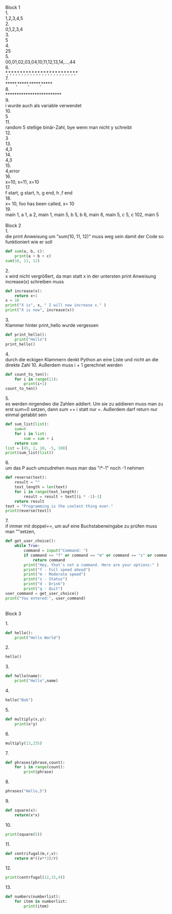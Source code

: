 Block 1<br>
1.<br>
1,2,3,4,5<br>
2.<br>
0,1,2,3,4<br>
3.<br>
5<br>
4.<br>
25<br>
5.<br>
00,01,02,03,04,10,11,12,13,14,...,44<br>
6.<br>
\*,\*,\*,\*,\*,\*,\*,\*,\*,\*,\*,\*,\*,\*,\*,\*,\*,\*,\*,\*,\*,\*,\*,\*,\*<br>
7.<br>
\*\*\*\*\*,\*\*\*\*\*,\*\*\*\*\*,\*\*\*\*\*<br>
8.<br>
\*\*\*\*\*\*\*\*\*\*\*\*\*\*\*\*\*\*\*\*\*\*\*\*\*<br>
9.<br>
i wurde auch als variable verwendet<br>
10.<br>
5<br>
11.<br>
random 5 stellige binär-Zahl, bye wenn man nicht y schreibt<br>
12.<br>
3<br>
13.<br>
4,3<br>
14.<br>
4,3<br>
15.<br>
4,error<br>
16.<br>
x=10, x=11, x=10<br>
17.<br>
f start, g start, h, g end, h ,f end<br>
18.<br>
x= 10, foo has been called, x= 10<br>
19.<br>
main 1, a 1, a 2, main 1, main 5, b 5, b 6, main 6, main 5, c 5, c 102, main 5<br>
<br>
Block 2<br>
1.<br>
die print Anweisung um "sum(10, 11, 12)" muss weg sein damit der Code so funktioniert wie er soll<br>
```python
def sum(a, b, c):
    print(a + b + c)
sum(10, 11, 12)
```
2.<br>
x wird nicht vergrößert, da man statt x in der untersten print Anweisung increase(x) schreiben muss<br>
```python
def increase(x):
    return x+1
x = 10
print("X is", x, " I will now increase x." )
print("X is now", increase(x))
```
3.<br>
Klammer hinter print_hello wurde vergessen<br>
```python
def print_hello():
    print("Hello")
print_hello()
```
4.<br>
durch die eckigen Klammern denkt Python an eine Liste und nicht an die direkte Zahl 10. Außerdem muss i + 1 gerechnet werden<br>
```python
def count_to_ten():
    for i in range(11):
        print(i+1)
count_to_ten()
```
5.<br>
es werden nirgendwo die Zahlen addiert. Um sie zu addieren muss man zu erst sum=0 setzen, dann sum += i statt nur =. Außerdem darf return nur einmal getabbt sein<br>
```python
def sum_list(list):
    sum=0
    for i in list:
        sum = sum + i
    return sum
list = [45, 2, 10, -5, 100]
print(sum_list(list))
```
6.<br>
um das P auch umzudrehen muss man das "i*-1" noch -1 nehmen<br>
```python
def reverse(text):
    result = ""
    text_length = len(text)
    for i in range(text_length):
        result = result + text[(i * -1)-1]
    return result
text = "Programming is the coolest thing ever."
print(reverse(text))
```
7.<br>
if immer mit doppel==, um auf eine Buchstabeneingabe zu prüfen muss man ""setzen,<br> 
```python
def get_user_choice():
    while True:
        command = input("Command: ")
        if command == "f" or command == "m" or command == "s" or command == "d" or command == "q":
            return command
        print("Hey, that's not a command. Here are your options:" )
        print("f - Full speed ahead")
        print("m - Moderate speed")
        print("s - Status")
        print("d - Drink")
        print("q - Quit")
user_command = get_user_choice()
print("You entered:", user_command)
```
<br>
Block 3<br>

1.<br>
```python
def hello():
    print("Hello World")
```
2.<br>
```python
hello()
```
3.<br>
```python
def hello(name):
    print("Hello",name)
```
4.<br>
```python
hello("Bob")
```
5.<br>
```python
def multiply(x,y):
    print(x*y)
```
6.<br>
```python
multiply(13,235)
```
7.<br>
```python
def phrases(phrase,count):
    for i in range(count):
        print(phrase)
```
8.<br>
```python
phrases("Hello,5")
```
9.<br>
```python
def square(x):
    return(x*x)
```
10.<br>
```python
print(square(5))
```
11.<br>
```python
def centrifugal(m,r,v):
    return m*((v**2)/r)
```
12.<br>
```python
print(centrfugal(12,15,4))
```
13.<br>
```python
def numbers(numberlist):
    for item in numberlist:
        print(item)
```